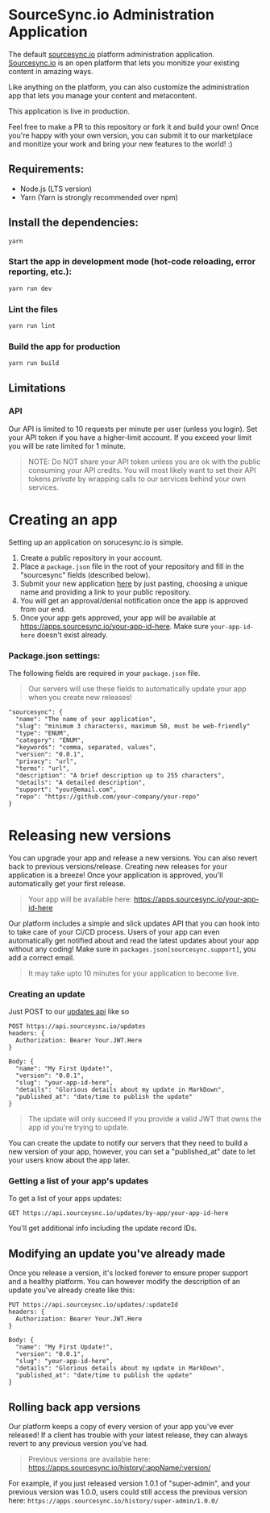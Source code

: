 # SourceSync.io Administration Application

The default [sourcesync.io](https://sourcesync.io/#/) platform administration application. [Sourcesync.io](https://sourcesync.io/#/) is
an open platform that lets you monitize your existing content in amazing ways.

Like anything on the platform, you can also customize the administration app
that lets you manage your content and metacontent.

This application is live in production.

Feel free to make a PR to this repository or fork it and build your own! Once
you're happy with your own version, you can submit it to our marketplace and
monitize your work and bring your new features to the world! :)

## Requirements:
* Node.js (LTS version)
* Yarn (Yarn is strongly recommended over npm)

## Install the dependencies:
```bash
yarn
```

### Start the app in development mode (hot-code reloading, error reporting, etc.):
```bash
yarn run dev
```

### Lint the files
```bash
yarn run lint
```

### Build the app for production
```bash
yarn run build
```

## Limitations

### API
Our API is limited to 10 requests per minute per user (unless you login). Set your API token if you have a higher-limit account. If you exceed your limit you will be rate limited for 1 minute.

> NOTE: Do NOT share your API token unless you are ok with the public consuming your API credits. You will most likely want to set their API tokens *private* by wrapping calls to our services behind your own services.


# Creating an app
Setting up an application on sorucesync.io is simple. 

1. Create a public repository in your account.
2. Place a `package.json` file in the root of your repository and fill in the "sourcesync" fields (described below).
3. Submit your new application [here](https://sourcesync.io/#/submit) by just pasting,  choosing a unique name and providing a link to your public repository.
4. You will get an approval/denial notification once the app is approved from our end. 
5. Once your app gets approved, your app will be available at https://apps.sourcesync.io/your-app-id-here. Make sure `your-app-id-here` doesn't exist already.


### Package.json settings:

The following fields are required in your `package.json` file.

> Our servers will use these fields to automatically update your app when you create new releases!

```
"sourcesync": {
  "name": "The name of your application",
  "slug": "minimum 3 characterss, maximum 50, must be web-friendly"
  "type": "ENUM",
  "category": "ENUM",
  "keywords": "comma, separated, values",
  "version": "0.0.1",
  "privacy": "url",
  "terms": "url",
  "description": "A brief description up to 255 characters",
  "details": "A detailed description",
  "support": "your@email.com",
  "repo": "https://github.com/your-company/your-repo"
}
```

# Releasing new versions

You can upgrade your app and release a new versions. You can also revert back to previous versions/release. Creating new releases for your application is a breeze!  Once your application is approved, you'll automatically get your first release.

> Your app will be available here: https://apps.sourcesync.io/your-app-id-here

Our platform includes a simple and slick updates API that you can hook into to take care of your Ci/CD process. Users of your app can even automatically get notified about and read the latest updates about your app without any coding! Make sure in `packages.json[sourcesync.support]`, you add a correct email.
> It may take upto 10 minutes for your application to become live. 

### Creating an update

Just POST to our [updates api](https://api.sourcesync.io/documentation#/Updates/post_updates) like so
```
POST https://api.sourceysnc.io/updates
headers: {
  Authorization: Bearer Your.JWT.Here
}

Body: {
  "name": "My First Update!",
  "version": "0.0.1",
  "slug": "your-app-id-here",
  "details": "Glorious details about my update in MarkDown",
  "published_at": "date/time to publish the update"
}
```

> The update will only succeed if you provide a valid JWT that owns the app id you're trying to update.

You can create the update to notify our servers that they need to build a new version of your app, however, you can set a "published_at" date to let your users know about the app later.

### Getting a list of your app's updates
To get a list of your apps updates:

```
GET https://api.sourceysnc.io/updates/by-app/your-app-id-here
```
You'll get additional info including the update record IDs.


## Modifying an update you've already made
Once you release a version, it's locked forever to ensure proper support and a healthy platform. You can however modify the description of an update you've already create like this:

```
PUT https://api.sourceysnc.io/updates/:updateId
headers: {
  Authorization: Bearer Your.JWT.Here
}

Body: {
  "name": "My First Update!",
  "version": "0.0.1",
  "slug": "your-app-id-here",
  "details": "Glorious details about my update in MarkDown",
  "published_at": "date/time to publish the update"
}
``` 

## Rolling back app versions

Our platform keeps a copy of every version of your app you've ever released! If a client has trouble with your latest release, they can always revert to any previous version you've had.

> Previous versions are available here: https://apps.sourcesync.io/history/:appName/:version/

For example, if you just released version 1.0.1 of "super-admin", and your previous version was 1.0.0, users could still access the previous version here: `https://apps.sourcesync.io/history/super-admin/1.0.0/`